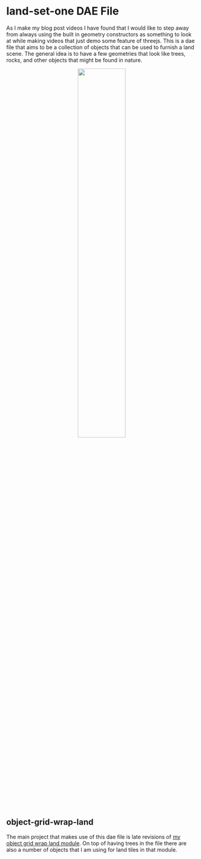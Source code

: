 ﻿# land-set-one DAE File

As I make my blog post videos I have found that I would like to step away from always using the built in geometry constructors as something to look at while making videos that just demo some feature of threejs. This is a dae file that aims to be a collection of objects that can be used to furnish a land scene. The general idea is to have a few geometries that look like trees, rocks, and other objects that might be found in nature.

<div align="center">
      <a href="https://www.youtube.com/watch?v=ke-r9KtRYeo">
         <img src="https://img.youtube.com/vi/ke-r9KtRYeo/0.jpg" style="width:50%;">
      </a>
</div>


## object-grid-wrap-land

The main project that makes use of this dae file is late revisions of [my object grid wrap land module](https://github.com/dustinpfister/test_threejs/tree/master/views/forpost/threejs-examples-object-grid-wrap-land). On top of having trees in the file there are also a number of objects that I am using for land tiles in that module.



